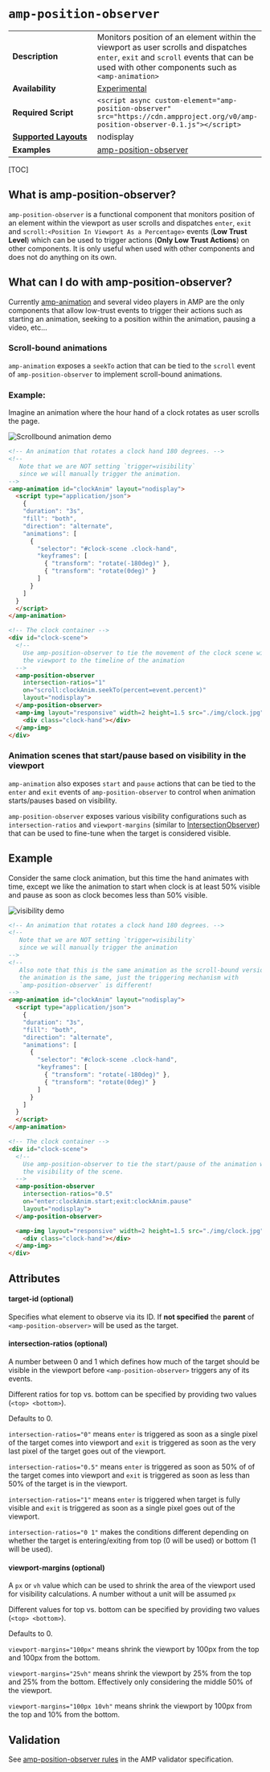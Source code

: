 <!---
Copyright 2017 The AMP HTML Authors. All Rights Reserved.

Licensed under the Apache License, Version 2.0 (the "License");
you may not use this file except in compliance with the License.
You may obtain a copy of the License at

      http://www.apache.org/licenses/LICENSE-2.0

Unless required by applicable law or agreed to in writing, software
distributed under the License is distributed on an "AS-IS" BASIS,
WITHOUT WARRANTIES OR CONDITIONS OF ANY KIND, either express or implied.
See the License for the specific language governing permissions and
limitations under the License.
-->

# <a name="amp-position-observer"></a> `amp-position-observer`

<table>
  <tr>
    <td width="40%"><strong>Description</strong></td>
    <td>Monitors position of an element within the viewport as user scrolls
    and dispatches <code>enter</code>, <code>exit</code> and <code>scroll</code> events that can be used with
    other components such as <code>&lt;amp-animation></code>
    </td>
  </tr>
  <tr>
    <td width="40%"><strong>Availability</strong></td>
    <td><a href="https://www.ampproject.org/docs/reference/experimental.html">Experimental</a></td>
  </tr>
  <tr>
    <td width="40%"><strong>Required Script</strong></td>
    <td><code>&lt;script async custom-element="amp-position-observer" src="https://cdn.ampproject.org/v0/amp-position-observer-0.1.js">&lt;/script></code></td>
  </tr>
  <tr>
    <td class="col-fourty"><strong><a href="https://www.ampproject.org/docs/guides/responsive/control_layout.html">Supported Layouts</a></strong></td>
    <td>nodisplay</td>
  </tr>
  <tr>
    <td width="40%"><strong>Examples</strong></td>
    <td><a href="https://github.com/ampproject/amphtml/blob/master/examples/amp-position-observer.amp.html">amp-position-observer</a></td>
  </tr>
</table>

[TOC]

## What is amp-position-observer?
`amp-position-observer` is a functional component that monitors position of an
element within the viewport as user scrolls and dispatches
`enter`, `exit` and `scroll:<Position In Viewport As a Percentage>` events (**Low Trust Level**)
which can be used to trigger actions (**Only Low Trust Actions**) on other components.
It is only useful when used with other components and does not do anything on its own.

## What can I do with amp-position-observer?
Currently [amp-animation](https://www.ampproject.org/docs/reference/components/amp-animation)
and several video players in AMP are the only components that allow low-trust events
to trigger their actions such as starting an animation, seeking to a position
within the animation, pausing a video, etc...

### Scroll-bound animations
`amp-animation` exposes a `seekTo` action that can be tied to the `scroll` event
of `amp-position-observer` to implement scroll-bound animations.

### Example:
Imagine an animation where the hour hand of a clock rotates as user scrolls
the page.

![Scrollbound animation demo](https://user-images.githubusercontent.com/2099009/29105493-e22a6500-7c82-11e7-9f5e-95c33c76f362.gif)

```html
<!-- An animation that rotates a clock hand 180 degrees. -->
<!--
   Note that we are NOT setting `trigger=visibility`
   since we will manually trigger the animation.
-->
<amp-animation id="clockAnim" layout="nodisplay">
  <script type="application/json">
    {
    "duration": "3s",
    "fill": "both",
    "direction": "alternate",
    "animations": [
      {
        "selector": "#clock-scene .clock-hand",
        "keyframes": [
          { "transform": "rotate(-180deg)" },
          { "transform": "rotate(0deg)" }
        ]
      }
    ]
  }
  </script>
</amp-animation>

<!-- The clock container -->
<div id="clock-scene">
  <!--
    Use amp-position-observer to tie the movement of the clock scene within
    the viewport to the timeline of the animation
  -->
  <amp-position-observer
    intersection-ratios="1"
    on="scroll:clockAnim.seekTo(percent=event.percent)"
    layout="nodisplay">
  </amp-position-observer>
  <amp-img layout="responsive" width=2 height=1.5 src="./img/clock.jpg">
    <div class="clock-hand"></div>
  </amp-img>
</div>

```

### Animation scenes that start/pause based on visibility in the viewport
`amp-animation` also exposes `start` and `pause` actions that can be tied to the
`enter` and `exit` events of `amp-position-observer` to control when animation
starts/pauses based on visibility.

`amp-position-observer` exposes various visibility configurations such as
`intersection-ratios` and `viewport-margins` (similar to [IntersectionObserver](https://developer.mozilla.org/en-US/docs/Web/API/Intersection_Observer_API)) that
can be used to fine-tune when the target is considered visible.

## Example
Consider the same clock animation, but this time the hand animates with time, except
we like the animation to start when clock is at least 50% visible and pause as soon
as clock becomes less than 50% visible.

![visibility demo](https://user-images.githubusercontent.com/2099009/29105727-a7d9a80a-7c84-11e7-8d4a-794f38ea5a5c.gif)


```html
<!-- An animation that rotates a clock hand 180 degrees. -->
<!--
   Note that we are NOT setting `trigger=visibility`
   since we will manually trigger the animation
-->
<!--
   Also note that this is the same animation as the scroll-bound version above
   the animation is the same, just the triggering mechanism with
   `amp-position-observer` is different!
-->
<amp-animation id="clockAnim" layout="nodisplay">
  <script type="application/json">
    {
    "duration": "3s",
    "fill": "both",
    "direction": "alternate",
    "animations": [
      {
        "selector": "#clock-scene .clock-hand",
        "keyframes": [
          { "transform": "rotate(-180deg)" },
          { "transform": "rotate(0deg)" }
        ]
      }
    ]
  }
  </script>
</amp-animation>

<!-- The clock container -->
<div id="clock-scene">
  <!--
    Use amp-position-observer to tie the start/pause of the animation with
    the visibility of the scene.
  -->
  <amp-position-observer
    intersection-ratios="0.5"
    on="enter:clockAnim.start;exit:clockAnim.pause"
    layout="nodisplay">
  </amp-position-observer>

  <amp-img layout="responsive" width=2 height=1.5 src="./img/clock.jpg">
    <div class="clock-hand"></div>
  </amp-img>
</div>


```

## Attributes

#### target-id (optional)
Specifies what element to observe via its ID.
If **not specified** the **parent** of `<amp-position-observer>` will be used as the target.

#### intersection-ratios (optional)

A number between 0 and 1 which defines how much of the target should be visible in
the viewport before `<amp-position-observer>` triggers any of its events.

Different ratios for top vs. bottom can be specified by providing two values (`<top> <bottom>`).

Defaults to 0.

`intersection-ratios="0"` means `enter` is triggered as soon as a single pixel
of the target comes into viewport and `exit` is triggered as soon as the very last pixel
of the target goes out of the viewport.

`intersection-ratios="0.5"` means `enter` is triggered as soon as 50% of
of the target comes into viewport and `exit` is triggered as soon as less than
50% of the target is in the viewport.


`intersection-ratios="1"` means `enter` is triggered when target is fully visible
and `exit` is triggered as soon as a single pixel goes out of the viewport.


`intersection-ratios="0 1"` makes the conditions different depending on whether
the target is entering/exiting from top (0 will be used) or bottom (1 will be used).


#### viewport-margins (optional)

A `px` or `vh` value which can be used to shrink the area of the viewport used
for visibility calculations. A number without a unit will be assumed `px`

Different values for top vs. bottom can be specified by providing two values (`<top> <bottom>`).

Defaults to 0.

`viewport-margins="100px"` means shrink the viewport by 100px from the top and 100px from the bottom.

`viewport-margins="25vh"` means shrink the viewport by 25% from the top and 25% from the bottom.
Effectively only considering the middle 50% of the viewport.

`viewport-margins="100px 10vh"` means shrink the viewport by 100px from the top and 10% from the bottom.

## Validation

See [amp-position-observer rules](https://github.com/ampproject/amphtml/blob/master/extensions/amp-position-observer/validator-amp-position-observer.protoascii) in the AMP validator specification.
